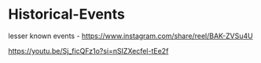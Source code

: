 # Historical-Events


lesser known events - https://www.instagram.com/share/reel/BAK-ZVSu4U

https://youtu.be/Sj_ficQFz1o?si=nSIZXecfel-tEe2f

